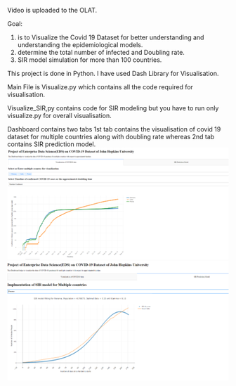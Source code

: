 Video is uploaded to the OLAT.

Goal:
1) is to Visualize the Covid 19 Dataset for better understanding and understanding the epidemiological models.
2) determine the total number of infected and Doubling rate.
3) SIR model simulation for more than 100 countries.

This project is done in Python. I have used Dash Library for Visualisation.


Main File is Visualize.py which contains all the code required for visualisation. 

Visualize_SIR,py contains code for SIR modeling but you have to run only visualize.py for overall visualisation.


Dashboard contains two tabs 1st tab contains the visualisation of covid 19 dataset for multiple countries along with doubling rate whereas 2nd tab contains SIR prediction model.
<img src = "Images/Dashboard1.PNG">
<img src = "Images/SIR_Dashboard.PNG">
